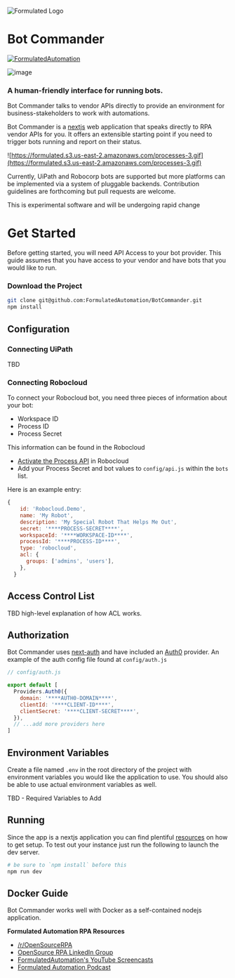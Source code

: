 ![Formulated Logo](https://www.formulatedautomation.com/wp-content/uploads/2020/07/Subtract-660x20-1.svg)

# Bot Commander

[![FormulatedAutomation](https://circleci.com/gh/FormulatedAutomation/Profiler.svg?style=shield)](https://app.circleci.com/pipelines/github/FormulatedAutomation/Profiler)

![image](https://user-images.githubusercontent.com/2868/95122864-20c39000-071f-11eb-86c8-63820b013ae4.png)

### A human-friendly interface for running bots.

Bot Commander talks to vendor APIs directly to provide an environment for business-stakeholders to work with automations.  

Bot Commander is a [nextjs](https://nextjs.org/) web application that speaks directly to RPA vendor APIs for you.  It offers an extensible starting point if you need to trigger bots running and report on their status. 

 

![https://formulated.s3.us-east-2.amazonaws.com/processes-3.gif](https://formulated.s3.us-east-2.amazonaws.com/processes-3.gif)

Currently, UiPath and Robocorp bots are supported but more platforms can be implemented via a system of pluggable backends.  Contribution guidelines are forthcoming but pull requests are welcome.

This is experimental software and will be undergoing rapid change

# Get Started

Before getting started, you will need API Access to your bot provider.  This guide assumes that you have access to your vendor and have bots that you would like to run.  

### Download the Project

```bash
git clone git@github.com:FormulatedAutomation/BotCommander.git
npm install
```

## Configuration

### Connecting UiPath

TBD

### Connecting Robocloud

To connect your Robocloud bot, you need three pieces of information about your bot:

- Workspace ID
- Process ID
- Process Secret

This information can be found in the Robocloud 

- [Activate the Process API](https://robocorp.com/docs/product-manuals/robocorp-cloud/robocorp-cloud-process-api) in Robocloud
- Add your Process Secret and bot values to `config/api.js` within the `bots` list.

Here is an example entry:

```jsx
{
    id: 'Robocloud.Demo',
    name: 'My Robot',
    description: 'My Special Robot That Helps Me Out',
    secret: '****PROCESS-SECRET****',
    workspaceId: '****WORKSPACE-ID****',
    processId: '****PROCESS-ID****',
    type: 'robocloud',
    acl: {
      groups: ['admins', 'users'],
    },
  }
```

## Access Control List

TBD high-level explanation of how ACL works.

## Authorization

Bot Commander uses [next-auth](https://next-auth.js.org/) and have included an [Auth0](https://auth0.com/) provider.  An example of the auth config file found at `config/auth.js`

```jsx
// config/auth.js

export default [
  Providers.Auth0({
    domain: '****AUTH0-DOMAIN****',
    clientId: '****CLIENT-ID****',
    clientSecret: '****CLIENT-SECRET****',
  }),
  // ...add more providers here
]
```

## Environment Variables

Create a file named `.env` in the root directory of the project with environment variables you would like the application to use.  You should also be able to use actual environment variables as well.

TBD - Required Variables to Add

## Running

Since the app is a nextjs application you can find plentiful [resources](https://nextjs.org/docs) on how to get setup.  To test out your instance just run the following to launch the dev server.

```bash
# be sure to `npm install` before this 
npm run dev
```

## Docker Guide

Bot Commander works well with Docker as a self-contained nodejs application.


**Formulated Automation RPA Resources**


-   [/r/OpenSourceRPA](https://reddit.com/r/OpenSourceRPA)
-   [OpenSource RPA LinkedIn
    Group](https://www.linkedin.com/groups/12366622/)
-   [FormulatedAutomation's YouTube
    Screencasts](https://www.youtube.com/channel/UC_IMgIFlNBG94Vm8tNCNeUQ)
-   [Formulated Automation Podcast](https://www.formulatedautomation.com/category/podcast/)